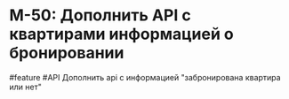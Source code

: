 # M-50: Дополнить API с квартирами информацией о бронировании
#feature #API
Дополнить api с информацией "забронирована квартира или нет"